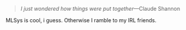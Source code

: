 > _I just wondered how things were put together_—Claude Shannon

MLSys is cool, i guess. Otherwise I ramble to my IRL friends.
